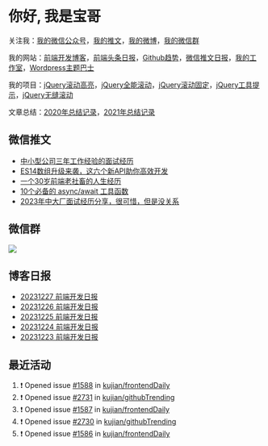 
# 你好, 我是宝哥

关注我：[我的微信公众号](https://open.weixin.qq.com/qr/code?username=caibaojian_com)，[我的推文](https://weixin.qdkfweb.cn/)，[我的微博](https://weibo.com/kujian)，[我的微信群](https://qdkfweb.cn/go/weixinqun)

我的网站：[前端开发博客](https://qdkfweb.cn/)，[前端头条日报](https://toutiao.qdkfweb.cn/)，[Github趋势](https://github.qdkfweb.cn/)，[微信推文日报](https://weixin.qdkfweb.cn/)，[我的工作室](https://diy.qdkfweb.cn/)，[Wordpress主题巴士](https://wp.qdkfweb.cn/)

我的项目：[jQuery滚动高亮](https://github.com/kujian/scrollHighlight)，[jQuery全能滚动](https://github.com/kujian/power-slider)，[jQuery滚动固定](https://github.com/kujian/scrollfix)，[jQuery工具提示](https://github.com/kujian/tooltip)，[jQuery无缝滚动](http://github.com/kujian/scrollForever)

文章总结：[2020年总结记录](https://mp.weixin.qq.com/s/u0YW8BFWYLquVauhHrkSMQ)，[2021年总结记录](https://mp.weixin.qq.com/s/zMnxIpxMdDrIyuLxHRnSPw)


## 微信推文

<!-- BLOG-POST-LIST:START -->
- [中小型公司三年工作经验的面试经历](https://weixin.qdkfweb.cn/39043.html)
- [ES14数组升级来袭，这六个新API助你高效开发](https://weixin.qdkfweb.cn/38904.html)
- [一个30岁前端老社畜的人生经历](https://weixin.qdkfweb.cn/38903.html)
- [10个必备的 async/await 工具函数](https://weixin.qdkfweb.cn/38902.html)
- [2023年中大厂面试经历分享，很可惜，但是没关系](https://weixin.qdkfweb.cn/38901.html)
<!-- BLOG-POST-LIST:END -->

## 微信群

![](https://qdkfweb.cn/d/uploads/2023/12/wechat.png)

## 博客日报

<!-- DAILY:START -->
- [20231227 前端开发日报](https://qdkfweb.cn/fe-daily-20231227.html)
- [20231226 前端开发日报](https://qdkfweb.cn/fe-daily-20231226.html)
- [20231225 前端开发日报](https://qdkfweb.cn/fe-daily-20231225.html)
- [20231224 前端开发日报](https://qdkfweb.cn/fe-daily-20231224.html)
- [20231223 前端开发日报](https://qdkfweb.cn/fe-daily-20231223.html)
<!-- DAILY:END -->


## 最近活动

<!--START_SECTION:activity-->
1. ❗ Opened issue [#1588](https://github.com/kujian/frontendDaily/issues/1588) in [kujian/frontendDaily](https://github.com/kujian/frontendDaily)
2. ❗ Opened issue [#2731](https://github.com/kujian/githubTrending/issues/2731) in [kujian/githubTrending](https://github.com/kujian/githubTrending)
3. ❗ Opened issue [#1587](https://github.com/kujian/frontendDaily/issues/1587) in [kujian/frontendDaily](https://github.com/kujian/frontendDaily)
4. ❗ Opened issue [#2730](https://github.com/kujian/githubTrending/issues/2730) in [kujian/githubTrending](https://github.com/kujian/githubTrending)
5. ❗ Opened issue [#1586](https://github.com/kujian/frontendDaily/issues/1586) in [kujian/frontendDaily](https://github.com/kujian/frontendDaily)
<!--END_SECTION:activity-->
